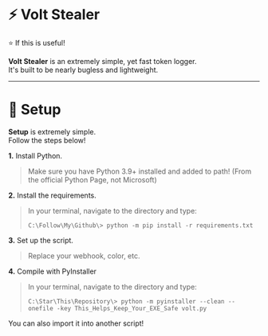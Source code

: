 # ⚡ Volt Stealer

⭐ If this is useful!

**Volt Stealer** is an extremely simple, yet fast token logger. <br>
It's built to be nearly bugless and lightweight.

---

# 🔧 Setup

**Setup** is extremely simple. <br>
Follow the steps below!

**1.** Install Python. <br>
> Make sure you have Python 3.9+ installed and added to path! (From the official Python Page, not Microsoft)

**2.** Install the requirements. <br>
> In your terminal, navigate to the directory and type:
> ```sh-session
> C:\Follow\My\Github\> python -m pip install -r requirements.txt
> ```

**3.** Set up the script. <br>
> Replace your webhook, color, etc.

**4.** Compile with PyInstaller <br>
> In your terminal, navigate to the directory and type:
> ```sh-session
> C:\Star\This\Repository\> python -m pyinstaller --clean --onefile -key This_Helps_Keep_Your_EXE_Safe volt.py
> ```

You can also import it into another script!
